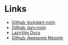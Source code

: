 # Links <!-- omit in toc -->

- [Github: kickstart.nvim](https://github.com/nvim-lua/kickstart.nvim)
- [Github: lazy.nvim](https://github.com/folke/lazy.nvim)
- [LazyVim Docs](https://lazy.folke.io)
- [Github: Awesome Neovim](https://github.com/rockerBOO/awesome-neovim)
